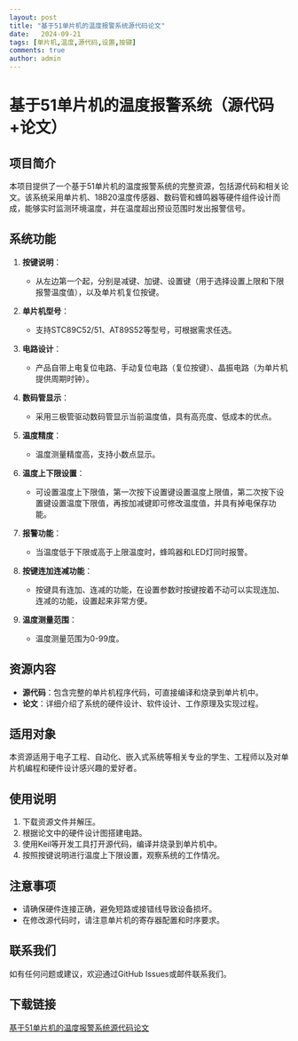 ```yaml
---
layout: post
title: "基于51单片机的温度报警系统源代码论文"
date:   2024-09-21
tags: [单片机,温度,源代码,设置,按键]
comments: true
author: admin
---
```

# 基于51单片机的温度报警系统（源代码+论文）

## 项目简介
本项目提供了一个基于51单片机的温度报警系统的完整资源，包括源代码和相关论文。该系统采用单片机、18B20温度传感器、数码管和蜂鸣器等硬件组件设计而成，能够实时监测环境温度，并在温度超出预设范围时发出报警信号。

## 系统功能
1. **按键说明**：
   - 从左边第一个起，分别是减键、加键、设置键（用于选择设置上限和下限报警温度值），以及单片机复位按键。

2. **单片机型号**：
   - 支持STC89C52/51、AT89S52等型号，可根据需求任选。

3. **电路设计**：
   - 产品自带上电复位电路、手动复位电路（复位按键）、晶振电路（为单片机提供周期时钟）。

4. **数码管显示**：
   - 采用三极管驱动数码管显示当前温度值，具有高亮度、低成本的优点。

5. **温度精度**：
   - 温度测量精度高，支持小数点显示。

6. **温度上下限设置**：
   - 可设置温度上下限值，第一次按下设置键设置温度上限值，第二次按下设置键设置温度下限值，再按加减键即可修改温度值，并具有掉电保存功能。

7. **报警功能**：
   - 当温度低于下限或高于上限温度时，蜂鸣器和LED灯同时报警。

8. **按键连加连减功能**：
   - 按键具有连加、连减的功能，在设置参数时按键按着不动可以实现连加、连减的功能，设置起来非常方便。

9. **温度测量范围**：
   - 温度测量范围为0-99度。

## 资源内容
- **源代码**：包含完整的单片机程序代码，可直接编译和烧录到单片机中。
- **论文**：详细介绍了系统的硬件设计、软件设计、工作原理及实现过程。

## 适用对象
本资源适用于电子工程、自动化、嵌入式系统等相关专业的学生、工程师以及对单片机编程和硬件设计感兴趣的爱好者。

## 使用说明
1. 下载资源文件并解压。
2. 根据论文中的硬件设计图搭建电路。
3. 使用Keil等开发工具打开源代码，编译并烧录到单片机中。
4. 按照按键说明进行温度上下限设置，观察系统的工作情况。

## 注意事项
- 请确保硬件连接正确，避免短路或接错线导致设备损坏。
- 在修改源代码时，请注意单片机的寄存器配置和时序要求。

## 联系我们
如有任何问题或建议，欢迎通过GitHub Issues或邮件联系我们。

## 下载链接

[基于51单片机的温度报警系统源代码论文](https://pan.quark.cn/s/c39771dfa572)